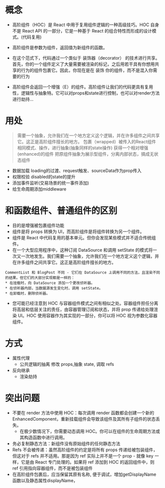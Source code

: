 # 概念
* 高阶组件（HOC）是 React 中用于复用组件逻辑的一种高级技巧。HOC 自身不是 React API 的一部分，它是一种基于 React 的组合特性而形成的设计模式。(代码复用)
* 高阶组件是参数为组件，返回值为新组件的函数。

* 在这个范式下，代码通过一个类似于 装饰器（decorator） 的技术进行共享。首先，你的一个组件定义了大量需要被渲染的标记，之后用若干具有你想用共享的行为的组件包裹它。因此，你现在是在 装饰 你的组件，而不是混入你需要的行为
* 高阶组件会返回一个增强（E）的组件。高阶组件让我们的代码更具有复用性，逻辑性与抽象特。它可以对props和state进行控制，也可以对render方法进行劫持...

# 用处
> 需要一个抽象，允许我们在一个地方定义这个逻辑，并在许多组件之间共享它。这正是高阶组件擅长的地方。
> 包裹（wrapped）被传入的React组件
> 相同模式、操作，进行抽象(抽象同样的state操作) 获得一个相对增强(enhanced)的组件
> 把原组件抽象为展示型组件，分离内部状态，搞成无状态组件
* 数据加载 loading的过渡、request触发、sourceData作为prop传入
* 权限校验 disabled的state的提升
* 添加事件监听(交易场景的统一事件添加)
* 给生命周期添加middleware

# 和函数组件、普通组件的区别
* 目的是增强被包裹组件功能
* 组件是将 props 转换为 UI，而高阶组件是将组件转换为另一个组件。
* 组件是 React 中代码复用的基本单元。但你会发现某些模式并不适合传统组件。
* 在一个大型应用程序中，这种订阅 DataSource 和调用 setState 的模式将一次又一次地发生。我们需要一个抽象，允许我们在一个地方定义这个逻辑，并在许多组件之间共享它。这正是高阶组件擅长的地方。
```
CommentList 和 BlogPost 不同 - 它们在 DataSource 上调用不同的方法，且渲染不同的结果。但它们的大部分实现都是一样的：
* 在挂载时，向 DataSource 添加一个更改侦听器。
* 在侦听器内部，当数据源发生变化时，调用 setState。
* 在卸载时，删除侦听器。
```
* 您可能已经注意到 HOC 与容器组件模式之间有相似之处。容器组件担任分离将高层和低层关注的责任，由容器管理订阅和状态，并将 prop 传递给处理渲染 UI。HOC 使用容器作为其实现的一部分，你可以将 HOC 视为参数化容器组件。

# 方式
* 属性代理
    * 公共逻辑的抽离  修改 props,抽象 state, 调取 refs
* 反向继承
    * 渲染劫持

# 突出问题
* 不要在 render 方法中使用 HOC：每次调用 render 函数都会创建一个新的 EnhancedComponent，重新挂载组件会导致该组件及其所有子组件的状态丢失。
    * 在极少数情况下，你需要动态调用 HOC。你可以在组件的生命周期方法或其构造函数中进行调用。
* 务必复制静态方法：新组件没有原始组件的任何静态方法
* Refs 不会被传递：虽然高阶组件的约定是将所有 props 传递给被包装组件，但这对于 refs 并不适用。那是因为 ref 实际上并不是一个 prop - 就像 key 一样，它是由 React 专门处理的。如果将 ref 添加到 HOC 的返回组件中，则 ref 引用指向容器组件，而不是被包装组件
* 在高阶组件包裹后，应当保留其原有名称, 便于调试，增加getDisplayName函数以及静态属性displayName，
